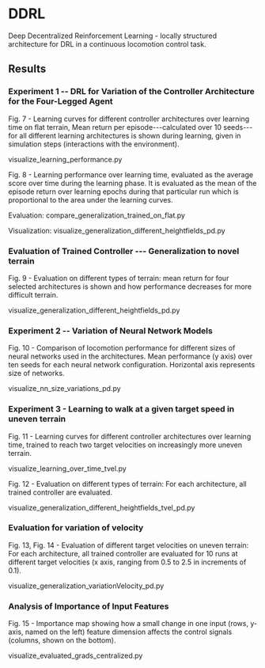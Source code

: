 # DDRL
Deep Decentralized Reinforcement Learning - locally structured architecture for DRL in a continuous locomotion control task.


## Results

### Experiment 1 -- DRL for Variation of the Controller Architecture for the Four-Legged Agent

Fig. 7 - Learning curves for different controller architectures over learning time on flat terrain, Mean return per episode---calculated over 10 seeds---for all different learning architectures is shown during learning, given in simulation steps (interactions with the environment).

visualize_learning_performance.py

Fig. 8 - Learning performance over learning time, evaluated as the average score over time during the learning phase. It is evaluated as the mean of the episode return over learning epochs during that particular run which is proportional to the area under the learning curves.

Evaluation:
compare_generalization_trained_on_flat.py

Visualization:
visualize_generalization_different_heightfields_pd.py

### Evaluation of Trained Controller --- Generalization to novel terrain

Fig. 9 - Evaluation on different types of terrain: mean return for four selected architectures is shown and how performance decreases for more difficult terrain. 

visualize_generalization_different_heightfields_pd.py

### Experiment 2 -- Variation of Neural Network Models

Fig. 10 - Comparison of locomotion performance for different sizes of neural networks used in the architectures. Mean performance (y axis) over ten seeds for each neural network configuration. Horizontal axis represents size of networks.

visualize_nn_size_variations_pd.py

### Experiment 3 - Learning to walk at a given target speed in uneven terrain

Fig. 11 - Learning curves for different controller architectures over learning time, trained to reach two target velocities on increasingly more uneven terrain.

visualize_learning_over_time_tvel.py

Fig. 12 - Evaluation on different types of terrain: For each architecture, all trained controller are evaluated.

visualize_generalization_different_heightfields_tvel_pd.py

### Evaluation for variation of velocity

Fig. 13, Fig. 14 - Evaluation of different target velocities on uneven terrain: For each architecture, all trained controller are evaluated for $10$ runs at different target velocities (x axis, ranging from $0.5$ to $2.5$ in increments of $0.1$).

visualize_generalization_variationVelocity_pd.py

### Analysis of Importance of Input Features

Fig. 15 - Importance map showing how a small change in one input (rows, y-axis, named on the left) feature dimension affects the control signals (columns, shown on the bottom). 

visualize_evaluated_grads_centralized.py
